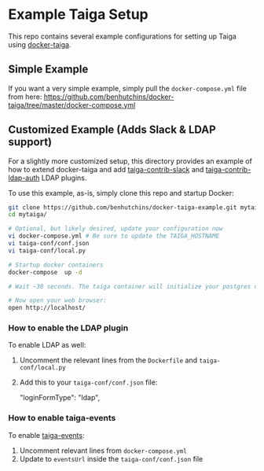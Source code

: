 # Example Taiga Setup

This repo contains several example configurations for setting up Taiga using [docker-taiga](https://github.com/benhutchins/docker-taiga).

## Simple Example

If you want a very simple example, simply pull the `docker-compose.yml` file from here:
https://github.com/benhutchins/docker-taiga/tree/master/docker-compose.yml

## Customized Example (Adds Slack & LDAP support)

For a slightly more customized setup, this directory provides an example of how
to extend docker-taiga and add [taiga-contrib-slack](https://github.com/taigaio/taiga-contrib-slack) and [taiga-contrib-ldap-auth](https://github.com/ensky/taiga-contrib-ldap-auth) LDAP
plugins.

To use this example, as-is, simply clone this repo and startup Docker:

```bash
git clone https://github.com/benhutchins/docker-taiga-example.git mytaiga
cd mytaiga/

# Optional, but likely desired, update your configuration now
vi docker-compose.yml # Be sure to update the TAIGA_HOSTNAME
vi taiga-conf/conf.json
vi taiga-conf/local.py

# Startup docker containers
docker-compose  up -d

# Wait ~30 seconds. The taiga container will initialize your postgres database.

# Now open your web browser:
open http://localhost/
````

### How to enable the LDAP plugin

To enable LDAP as well:

1. Uncomment the relevant lines from the `Dockerfile` and `taiga-conf/local.py`
2. Add this to your `taiga-conf/conf.json` file:

    "loginFormType": "ldap",

### How to enable taiga-events

To enable [taiga-events](https://github.com/taigaio/taiga-events):

1. Uncomment relevant lines from `docker-compose.yml`
2. Update to `eventsUrl` inside the `taiga-conf/conf.json` file
